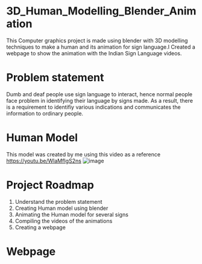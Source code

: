# 3D_Human_Modelling_Blender_Animation

This Computer graphics project is made using blender with 3D modelling techniques to make a human and its animation for sign language.I Created a webpage to show the animation with the Indian Sign Language videos.

# Problem statement

Dumb and deaf people use sign language to interact, hence normal people face problem in identifying their language by signs made. As a result, there is a requirement to identifiy various indications and communicates the information to ordinary people.

# Human Model

This model was created by me using this video as a reference https://youtu.be/WlaMfIgS2ns
![image](https://user-images.githubusercontent.com/73887085/153696760-1cdd76c6-71a1-4d99-92ea-36aedf9c375d.png)

# Project Roadmap

1. Understand the problem statement
2. Creating Human model using blender
3. Animating the Human model for several signs
4. Compiling the videos of the animations
5. Creating a webpage

# Webpage

